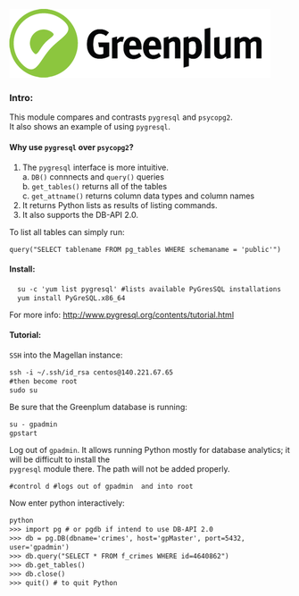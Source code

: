 
![Greenplum](https://github.com/syuja/GreenPlumSetup/blob/master/img/greenplum-logo.png)  
<a id='top'></a>
### Intro:  
This module compares and contrasts `pygresql` and `psycopg2`.   
It also shows an example of using `pygresql`.  


#### Why use `pygresql` over `psycopg2`?  

  1. The `pygresql` interface is more intuitive.  
    a. `DB()` connnects and `query()` queries  
    b. `get_tables()` returns all of the tables  
    c. `get_attname()` returns column data types and column names  
  2. It returns Python lists as results of listing commands.     
  3. It also supports the DB-API 2.0.  


To list all tables can simply run:  

    query("SELECT tablename FROM pg_tables WHERE schemaname = 'public'")   


#### Install:  

      su -c 'yum list pygresql' #lists available PyGresSQL installations  
      yum install PyGreSQL.x86_64


For more info: http://www.pygresql.org/contents/tutorial.html


#### Tutorial:  

`SSH` into the Magellan instance:  

    ssh -i ~/.ssh/id_rsa centos@140.221.67.65   
    #then become root   
    sudo su   


Be sure that the Greenplum database is running:   
  
    su - gpadmin   
    gpstart  

Log out of `gpadmin`. It allows running Python mostly for database analytics; it will be difficult to install the   
`pygresql` module there. The path will not be added properly.  

    #control d #logs out of gpadmin  and into root  


Now enter python interactively:     

    python  
    >>> import pg # or pgdb if intend to use DB-API 2.0     
    >>> db = pg.DB(dbname='crimes', host='gpMaster', port=5432, user='gpadmin')    
    >>> db.query("SELECT * FROM f_crimes WHERE id=4640862")  
    >>> db.get_tables()     
    >>> db.close()    
    >>> quit() # to quit Python  
  
  
